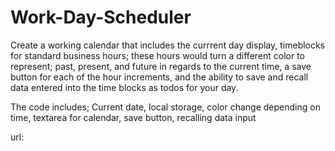 # Work-Day-Scheduler

Create a working calendar that includes the currrent day display, timeblocks for standard business hours; these hours would turn a different color to represent; past, present, and future in regards to the current time, a save button for each of the hour increments, and the ability to save and recall data entered into the time blocks as todos for your day.

The code includes;
Current date, local storage, color change depending on time, textarea for calendar, save button, recalling data input

url:
